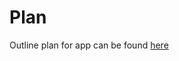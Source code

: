 # Plan

Outline plan for app can be found [here](https://www.figma.com/board/dLxFDYRfzu9QXgqnZPMC33/Welcome-to-FigJam?node-id=0-1&t=JTwegIt9NX5ZiHaF-1)
